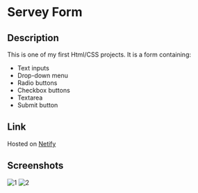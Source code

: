 # Servey Form 

## Description
This is one of my first Html/CSS projects.
It is a form containing:
- Text inputs
- Drop-down menu
- Radio buttons
- Checkbox buttons
- Textarea
- Submit button

## Link
Hosted on [Netify](https://eclectic-travesseiro-68fa8e.netlify.app/)

## Screenshots
![1](https://user-images.githubusercontent.com/86771559/192134637-282311dd-745c-434b-9621-28797c2bd404.PNG)
![2](https://user-images.githubusercontent.com/86771559/192134638-631425f8-34df-4bb6-8c44-6aacb68f59fa.PNG)
